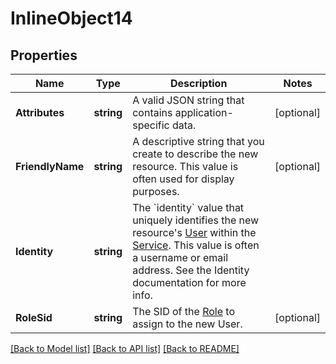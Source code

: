# InlineObject14

## Properties

Name | Type | Description | Notes
------------ | ------------- | ------------- | -------------
**Attributes** | **string** | A valid JSON string that contains application-specific data. | [optional] 
**FriendlyName** | **string** | A descriptive string that you create to describe the new resource. This value is often used for display purposes. | [optional] 
**Identity** | **string** | The &#x60;identity&#x60; value that uniquely identifies the new resource&#39;s [User](https://www.twilio.com/docs/chat/rest/user-resource) within the [Service](https://www.twilio.com/docs/chat/rest/service-resource). This value is often a username or email address. See the Identity documentation for more info. | 
**RoleSid** | **string** | The SID of the [Role](https://www.twilio.com/docs/chat/rest/role-resource) to assign to the new User. | [optional] 

[[Back to Model list]](../README.md#documentation-for-models) [[Back to API list]](../README.md#documentation-for-api-endpoints) [[Back to README]](../README.md)


